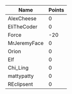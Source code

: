| Name         | Points |
|--------------|--------|
| AlexCheese   | 0      |
| EliTheCoder  | 0      |
| Force        | -20    |
| MrJeremyFace | 0      |
| Orion        | 0      |
| Elf          | 0      |
| Chi_Ling     | 0      |
| mattypatty   | 0      |
| REclipsent   | 0      |
